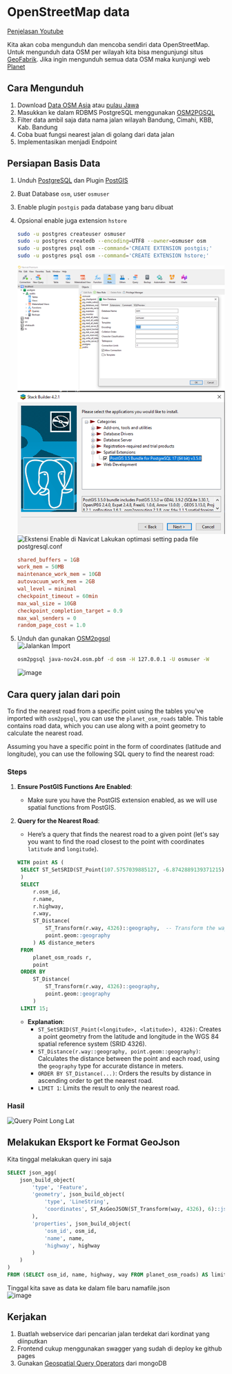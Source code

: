 # OpenStreetMap data

[Penjelasan Youtube](https://youtu.be/NXeURh8p888)

Kita akan coba mengunduh dan mencoba sendiri data OpenStreetMap. Untuk mengunduh data OSM per wilayah kita bisa mengunjungi situs [GeoFabrik](https://download.geofabrik.de/). 
Jika ingin mengunduh semua data OSM maka kunjungi web [Planet](https://planet.openstreetmap.org/)

## Cara Mengunduh
1. Download [Data OSM Asia](https://download.geofabrik.de/asia.html) atau [pulau Jawa](https://download.geofabrik.de/asia/indonesia/java.html)
2. Masukkan ke dalam RDBMS PostgreSQL menggunakan [OSM2PGSQL](https://osm2pgsql.org/)
3. Filter data ambil saja data nama jalan wilayah Bandung, Cimahi, KBB, Kab. Bandung
4. Coba buat fungsi nearest jalan di golang dari data jalan
5. Implementasikan menjadi Endpoint

## Persiapan Basis Data
1. Unduh [PostgreSQL](https://www.postgresql.org/download/) dan Plugin [PostGIS](https://www.postgresql.org/download/)
2. Buat Database `osm`, user `osmuser`
3. Enable plugin `postgis` pada database yang baru dibuat
4. Opsional enable juga extension `hstore`
    ```sh
    sudo -u postgres createuser osmuser
    sudo -u postgres createdb --encoding=UTF8 --owner=osmuser osm
    sudo -u postgres psql osm --command='CREATE EXTENSION postgis;'
    sudo -u postgres psql osm --command='CREATE EXTENSION hstore;'
    ```
    ![Buat Database Baru](image.png)  
    ![Instalasi PostGIS](image-1.png)  
    ![Ekstensi Enable di Navicat](https://github.com/user-attachments/assets/0a9d7a28-2780-4ced-bb05-9789f9a9421a)
   Lakukan optimasi setting pada file postgresql.conf
   ```conf
   shared_buffers = 1GB
   work_mem = 50MB
   maintenance_work_mem = 10GB
   autovacuum_work_mem = 2GB
   wal_level = minimal
   checkpoint_timeout = 60min
   max_wal_size = 10GB
   checkpoint_completion_target = 0.9
   max_wal_senders = 0
   random_page_cost = 1.0
   ```
   
6. Unduh dan gunakan [OSM2pgsql](https://osm2pgsql.org/doc/manual.html)  
    ![Jalankan Import](https://github.com/user-attachments/assets/e0c3aaf7-50d7-4df2-a8e4-2bd59b6721dc)  
    
    ```sh
    osm2pgsql java-nov24.osm.pbf -d osm -H 127.0.0.1 -U osmuser -W
    ```
    ![image](https://github.com/user-attachments/assets/b451e2a0-d5c6-4545-a139-9f4a87b20a03)  

## Cara query jalan dari poin
To find the nearest road from a specific point using the tables you've imported with `osm2pgsql`, you can use the `planet_osm_roads` table. This table contains road data, which you can use along with a point geometry to calculate the nearest road.

Assuming you have a specific point in the form of coordinates (latitude and longitude), you can use the following SQL query to find the nearest road:

### Steps

1. **Ensure PostGIS Functions Are Enabled**: 
   - Make sure you have the PostGIS extension enabled, as we will use spatial functions from PostGIS.

2. **Query for the Nearest Road**:
   - Here’s a query that finds the nearest road to a given point (let's say you want to find the road closest to the point with coordinates `latitude` and `longitude`).

   ```sql
   WITH point AS (
    SELECT ST_SetSRID(ST_Point(107.5757039885127, -6.8742889139371215), 4326) AS geom  -- Replace with your longitude and latitude
    )
    SELECT 
        r.osm_id,
        r.name,
        r.highway,
        r.way,
        ST_Distance(
            ST_Transform(r.way, 4326)::geography,  -- Transform the way geometry to SRID 4326
            point.geom::geography
        ) AS distance_meters
    FROM 
        planet_osm_roads r,
        point
    ORDER BY 
        ST_Distance(
            ST_Transform(r.way, 4326)::geography,
            point.geom::geography
        ) 
    LIMIT 15;

   ```

   - **Explanation**:
     - `ST_SetSRID(ST_Point(<longitude>, <latitude>), 4326)`: Creates a point geometry from the latitude and longitude in the WGS 84 spatial reference system (SRID 4326).
     - `ST_Distance(r.way::geography, point.geom::geography)`: Calculates the distance between the point and each road, using the `geography` type for accurate distance in meters.
     - `ORDER BY ST_Distance(...)`: Orders the results by distance in ascending order to get the nearest road.
     - `LIMIT 1`: Limits the result to only the nearest road.

### Hasil

![Query Point Long Lat](https://github.com/user-attachments/assets/c373386f-bba7-4ff3-83e6-d0b2cdf68da5)

## Melakukan Eksport ke Format GeoJson

Kita tinggal melakukan query ini saja

```sql
SELECT json_agg(
    json_build_object(
        'type', 'Feature',
        'geometry', json_build_object(
            'type', 'LineString',
            'coordinates', ST_AsGeoJSON(ST_Transform(way, 4326), 6)::json->'coordinates'
        ),
        'properties', json_build_object(
            'osm_id', osm_id,
            'name', name,
            'highway', highway
        )
    )
)
FROM (SELECT osm_id, name, highway, way FROM planet_osm_roads) AS limited_roads;
```
Tinggal kita save as data ke dalam file baru namafile.json  
![image](https://github.com/user-attachments/assets/e757e592-433c-49b0-9285-e7de71bfe4d3)  

## Kerjakan
1. Buatlah webservice dari pencarian jalan terdekat dari kordinat yang diinputkan
2. Frontend cukup menggunakan swagger yang sudah di deploy ke github pages
3. Gunakan [Geospatial Query Operators](https://www.mongodb.com/docs/manual/reference/operator/query-geospatial/) dari mongoDB
